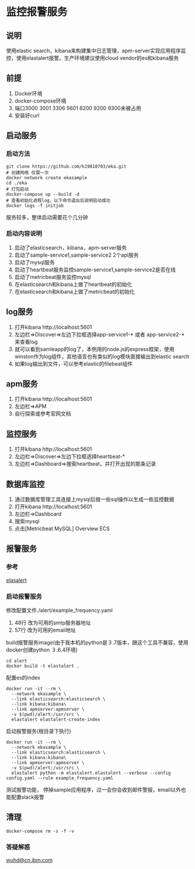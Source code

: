 # 监控报警服务

##  说明
使用elastic search，kibana来构建集中日志管理，apm-server实现应用程序监控，使用elastalert报警。生产环境建议使用cloud vendor的es和kibana服务

##  前提
1.  Docker环境
2.  docker-compose环境
3.  端口3000 3001 3306 5601 8200 9200 9300未被占用
4.  安装好curl

##  启动服务
### 启动方法
```SHELL
git clone https://github.com/k19810703/eka.git
# 创建网络 仅需一次
docker network create ekasample
cd ./eka
# 打包启动
docker-compose up --build -d
# 查看初始化进程log，以下命令退出后说明启动成功
docker logs -f initjob
```

服务较多，整体启动需要花个几分钟

### 启动内容说明
  1.  启动了elasticsearch，kibana，apm-server服务
  2.  启动了sample-service1,sample-service2 2个api服务
  3.  启动了mysql服务
  4.  启动了heartbeat服务监控sample-service1,sample-service2是否在线
  5.  启动了metricbeat服务监控mysql
  6.  在elasticsearch和kibana上做了heartbeat的初始化
  7.  在elasticsearch和kibana上做了metricbeat的初始化

## log服务
  1.  打开kibana http://localhost:5601
  2.  左边栏=>Discover=>左边下拉框选择app-service1-* 或者 app-service2-* 来查看log
  4.  就可以看到samleapp的log了，本例用的node.js的express框架，使用winston作为log组件，其他语言也有类似的log模块直接输出到elastic search
  5.  如果log输出到文件，可以参考elastic的filebeat组件

##  apm服务
  1.  打开kibana http://localhost:5601
  2.  左边栏=>APM
  3.  自行探索或参考官网文档

## 监控服务
  1.  打开kibana http://localhost:5601
  2.  左边栏=>Discover=>左边下拉框选择heartbeat-*
  3.  左边栏=>Dashboard=>搜索heartbeat，并打开出现的那条记录

##  数据库监控
  1.  通过数据库管理工具连接上mysql后做一些sql操作以生成一些监控数据
  2.  打开kibana http://localhost:5601
  3.  左边栏=>Dashboard
  4.  搜索mysql
  5.  点击[Metricbeat MySQL] Overview ECS


##  报警服务

  ### 参考
  [elasalert](https://elastalert.readthedocs.io/en/latest/running_elastalert.html)

  ### 启动报警服务
  修改配置文件./alert/example_frequency.yaml
  1.  48行 改为可用的smtp服务器地址
  2.  57行 改为可用的email地址

  build报警服务image(由于我本机的python是３.7版本，跟这个工具不兼容，使用docker创建python ３.6.4环境)
  ```SHELL
  cd alert
  docker build -t elastalert .
  ```

  配置es的index
  ```SHELL
  docker run -it --rm \
    --network ekasample \
    --link elasticsearch:elasticsearch \
    --link kibana:kibana\
    --link apmserver:apmserver \
    -v $(pwd)/alert:/usr/src \
    elastalert elastalert-create-index
  ```

  启动报警服务(根目录下执行)
  ```SHELL
  docker run -it --rm \
    --network ekasample \
    --link elasticsearch:elasticsearch \
    --link kibana:kibana\
    --link apmserver:apmserver \
    -v $(pwd)/alert:/usr/src \
    elastalert python -m elastalert.elastalert --verbose --config config.yaml --rule example_frequency.yaml 
  ```

  测试报警功能， 停掉sample应用程序，过一会你会收到邮件警报，email以外也能配置slack报警

##  清理
  ```SHELL
  docker-compose rm -s -f -v
  ```

### 答疑解惑
wuhd@cn.ibm.com
